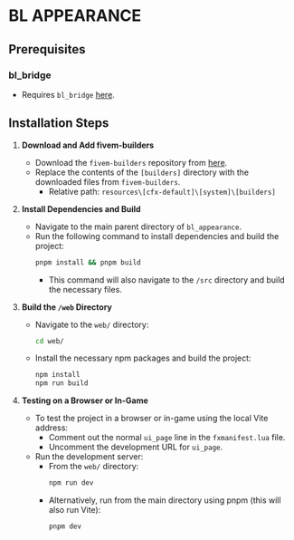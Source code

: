 # BL APPEARANCE

## Prerequisites

### bl_bridge
- Requires `bl_bridge` [here](https://github.com/Byte-Labs-Studio/bl_bridge).

## Installation Steps

1. **Download and Add fivem-builders**
   - Download the `fivem-builders` repository from [here](https://github.com/Z3rio/fivem-builders).
   - Replace the contents of the `[builders]` directory with the downloaded files from `fivem-builders`.
     - Relative path: `resources\[cfx-default]\[system]\[builders]`

2. **Install Dependencies and Build**
   - Navigate to the main parent directory of `bl_appearance`.
   - Run the following command to install dependencies and build the project:
     ```bash
     pnpm install && pnpm build
     ```
     - This command will also navigate to the `/src` directory and build the necessary files.

3. **Build the `/web` Directory**
   - Navigate to the `web/` directory:
     ```bash
     cd web/
     ```
   - Install the necessary npm packages and build the project:
     ```bash
     npm install
     npm run build
     ```

4. **Testing on a Browser or In-Game**
   - To test the project in a browser or in-game using the local Vite address:
     - Comment out the normal `ui_page` line in the `fxmanifest.lua` file.
     - Uncomment the development URL for `ui_page`.
   - Run the development server:
     - From the `web/` directory:
       ```bash
       npm run dev
       ```
     - Alternatively, run from the main directory using pnpm (this will also run Vite):
       ```bash
       pnpm dev
       ```
